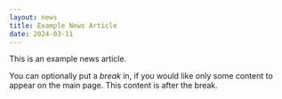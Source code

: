 ```yaml
---
layout: news
title: Example News Article
date: 2024-03-11
---
```


This is an example news article.


<!-- break -->

You can optionally put a *break* in, if you would like only some content to
appear on the main page.  This content is after the break.